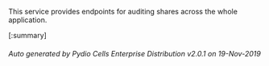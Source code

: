 






This service provides endpoints for auditing shares across the whole application.

[:summary]

###### Auto generated by Pydio Cells Enterprise Distribution v2.0.1 on 19-Nov-2019
